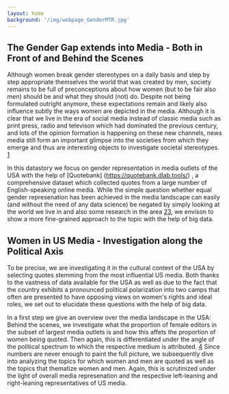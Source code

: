 ```yaml
---
layout: home
background: '/img/webpage_GenderMTR.jpg'
---
```


## The Gender Gap extends into Media - Both in Front of and Behind the Scenes

Although women break gender stereotypes on a daily basis and step by step appropriate themselves the world that was created by men, society remains to be full of preconceptions about how women (but to be fair also men) should be and what they should (not) do. Despite not being formulated outright anymore, these expectations remain and likely also influence subtly the ways women are depicted in the media. Although it is clear that we live in the era of social media instead of classic media such as print press, radio and televison which had dominated the previous century, and lots of the opinion formation is happening on these new channels, news media still form an important glimpse into the societies from which they emerge and thus are interesting objects to investigate societal stereotypes. [1](https://www1.udel.edu/comm245/readings/GenderedMedia.pdf)

In this datastory we focus on gender representation in media outlets of the USA with the help of [Quotebank] (https://quotebank.dlab.tools/) , a comprehensive dataset which collected quotes from a large number of English-speaking online media. 
While the simple question whether equal gender represenation has been achieved in the media landscape can easily (and without the need of any data science) be negated by simply looking at the world we live in and also some research in the area [2](https://womensmediacenter.com/reports/the-status-of-women-in-u-s-media-2019
)[3](https://reutersinstitute.politics.ox.ac.uk/women-and-leadership-news-media-2020-evidence-ten-markets
), we envison to show a more fine-grained approach to the topic with the help of big data.

## Women in US Media - Investigation along the Political Axis

To be precise, we are investigating it in the cultural context of the USA by selecting quotes stemming from the most influential US media. Both thanks to the vastness of data available for the USA as well as due to the fact that the country exhibits a pronounced political polarization into two camps that often are presented to have opposing views on women's rights and ideal roles, we set out to elucidate these questions with the help of big data. 

In a first step we give an overview over the media landscape in the USA: Behind the scenes, we investigate what the proportion of female editors in the subset of largest media outlets is and how this affets the proportion of women being quoted. Then again, this is differentiated under the angle of the political spectrum to which the respective medium is attributed. [4](https://mediabiasfactcheck.com/)
Since numbers are never enough to paint the full picture, we subsequently dive into analyzing the topics for which women and men are quoted as well as the topics that thematize women and men. Again, this is scrutinized under the light of overall media represenation and the respective left-leaning and right-leaning representatives of US media.